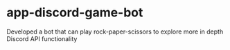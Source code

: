# app-discord-game-bot
 Developed a bot that can play rock-paper-scissors to explore more in depth Discord API functionality
